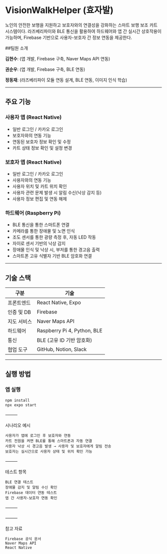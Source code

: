 # VisionWalkHelper (효자발)

노인의 안전한 보행을 지원하고 보호자와의 연결성을 강화하는 스마트 보행 보조 카트 시스템이다.
라즈베리파이와 BLE 통신을 활용하여 하드웨어와 앱 간 실시간 상호작용이 가능하며, Firebase 기반으로 사용자-보호자 간 정보 연동을 제공한다.

##팀원 소개

**김현수**: (앱 개발, Firebase 구축, Naver Maps API 연동)

**권순우**: (앱 개발, Firebase 구축, BLE 연동)

**정동재**: (라즈베리파이 모듈 연동 설계, BLE 연동, 이미지 인식 학습)

---

## 주요 기능

### 사용자 앱 (React Native)
- 일반 로그인 / 카카오 로그인
- 보호자와의 연동 기능
- 연동된 보호자 정보 확인 및 수정
- 카트 상태 정보 확인 및 설정 변경

### 보호자 앱 (React Native)
- 일반 로그인 / 카카오 로그인
- 사용자와의 연동 기능
- 사용자 위치 및 카트 위치 확인
- 사용자 관련 문제 발생 시 알림 수신(낙상 감지 등)
- 사용자 정보 편집 및 연동 해제

### 하드웨어 (Raspberry Pi)
- BLE 통신을 통한 스마트폰 연결
- 카메라를 통한 장애물 및 노면 인식
- 조도 센서를 통한 광량 측정 후, 자동 LED 작동
- 자이로 센서 기반의 낙상 감지
- 장애물 인식 및 낙상 시, 부저를 통한 경고음 출력
- 스마트폰 고유 식별자 기반 BLE 암호화 연결

---

## 기술 스택

| 구분 | 기술 |
|------|------|
| 프론트엔드 | React Native, Expo |
| 인증 및 DB | Firebase |
| 지도 서비스 | Naver Maps API |
| 하드웨어 | Raspberry Pi 4, Python, BLE |
| 통신 | BLE (고유 ID 기반 암호화) |
| 협업 도구 | GitHub, Notion, Slack |

---

## 실행 방법

### 앱 실행
```bash
npm install
npx expo start
```
⸻

시나리오 예시

	사용자가 앱에 로그인 후 보호자와 연동
	카트 전원을 켜면 BLE를 통해 스마트폰과 자동 연결
	사용자 낙상 시 경고음 발생 → 사용자 및 보호자에게 알림 전송
	보호자는 실시간으로 사용자 상태 및 위치 확인 가능

⸻

테스트 항목

	BLE 연결 테스트
	장애물 감지 및 알림 수신 확인
	Firebase 데이터 연동 테스트
	앱 간 사용자-보호자 연동 확인

⸻


⸻

참고 자료

	Firebase 공식 문서
	Naver Maps API
	React Native
